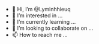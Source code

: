 - 👋 Hi, I’m @Lyminhhieuq
- 👀 I’m interested in ...
- 🌱 I’m currently learning ...
- 💞️ I’m looking to collaborate on ...
- 📫 How to reach me ...

<!---
Lyminhhieuq/Lyminhhieuq is a ✨ special ✨ repository because its `README.md` (this file) appears on your GitHub profile.
You can click the Preview link to take a look at your changes.
--->
